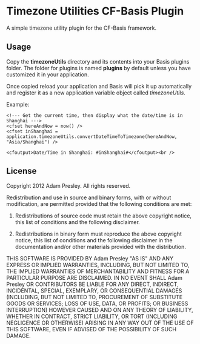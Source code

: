 # Timezone Utilities CF-Basis Plugin

A simple timezone utility plugin for the CF-Basis framework.

## Usage
Copy the **timezoneUtils** directory and its contents into your Basis plugins folder.
The folder for plugins is named **plugins** by default unless you have customized
it in your application.

Once copied reload your application and Basis will pick it up automatically and
register it as a new application variable object called *timezoneUtils*.

Example:

    <!--- Get the current time, then display what the date/time is in Shanghai --->
    <cfset hereAndNow = now() />
    <cfset inShanghai = application.timezoneUtils.convertDateTimeToTimezone(hereAndNow, "Asia/Shanghai") />

    <cfoutput>Date/Time in Shanghai: #inShanghai#</cfoutput><br />


## License
Copyright 2012 Adam Presley. All rights reserved.

Redistribution and use in source and binary forms, with or without
modification, are permitted provided that the following conditions are met:

1. Redistributions of source code must retain the above copyright notice, this
   list of conditions and the following disclaimer.

2. Redistributions in binary form must reproduce the above copyright notice,
   this list of conditions and the following disclaimer in the documentation
   and/or other materials provided with the distribution.

THIS SOFTWARE IS PROVIDED BY Adam Presley "AS IS" AND ANY EXPRESS OR IMPLIED
WARRANTIES, INCLUDING, BUT NOT LIMITED TO, THE IMPLIED WARRANTIES OF
MERCHANTABILITY AND FITNESS FOR A PARTICULAR PURPOSE ARE DISCLAIMED. IN NO
EVENT SHALL Adam Presley OR CONTRIBUTORS BE LIABLE FOR ANY DIRECT, INDIRECT,
INCIDENTAL, SPECIAL, EXEMPLARY, OR CONSEQUENTIAL DAMAGES (INCLUDING, BUT NOT
LIMITED TO, PROCUREMENT OF SUBSTITUTE GOODS OR SERVICES; LOSS OF USE, DATA, OR
PROFITS; OR BUSINESS INTERRUPTION) HOWEVER CAUSED AND ON ANY THEORY OF
LIABILITY, WHETHER IN CONTRACT, STRICT LIABILITY, OR TORT (INCLUDING NEGLIGENCE
OR OTHERWISE) ARISING IN ANY WAY OUT OF THE USE OF THIS SOFTWARE, EVEN IF
ADVISED OF THE POSSIBILITY OF SUCH DAMAGE.
